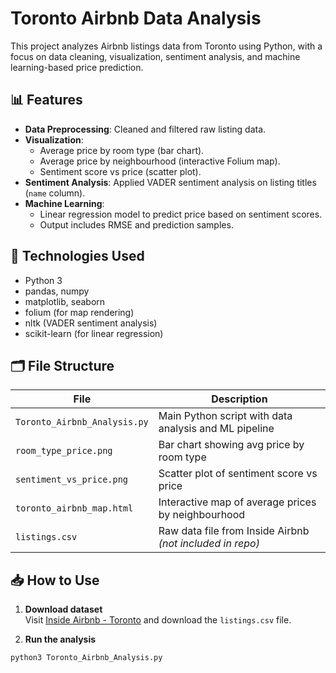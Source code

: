 # Toronto Airbnb Data Analysis

This project analyzes Airbnb listings data from Toronto using Python, with a focus on data cleaning, visualization, sentiment analysis, and machine learning-based price prediction.

## 📊 Features

- **Data Preprocessing**: Cleaned and filtered raw listing data.
- **Visualization**:
  - Average price by room type (bar chart).
  - Average price by neighbourhood (interactive Folium map).
  - Sentiment score vs price (scatter plot).
- **Sentiment Analysis**: Applied VADER sentiment analysis on listing titles (`name` column).
- **Machine Learning**:
  - Linear regression model to predict price based on sentiment scores.
  - Output includes RMSE and prediction samples.

## 🧰 Technologies Used

- Python 3
- pandas, numpy
- matplotlib, seaborn
- folium (for map rendering)
- nltk (VADER sentiment analysis)
- scikit-learn (for linear regression)

## 🗂️ File Structure

| File | Description |
|------|-------------|
| `Toronto_Airbnb_Analysis.py` | Main Python script with data analysis and ML pipeline |
| `room_type_price.png` | Bar chart showing avg price by room type |
| `sentiment_vs_price.png` | Scatter plot of sentiment score vs price |
| `toronto_airbnb_map.html` | Interactive map of average prices by neighbourhood |
| `listings.csv` | Raw data file from Inside Airbnb *(not included in repo)* |

## 📥 How to Use

1. **Download dataset**  
   Visit [Inside Airbnb - Toronto](http://insideairbnb.com/get-the-data.html) and download the `listings.csv` file.

2. **Run the analysis**

```bash
python3 Toronto_Airbnb_Analysis.py
